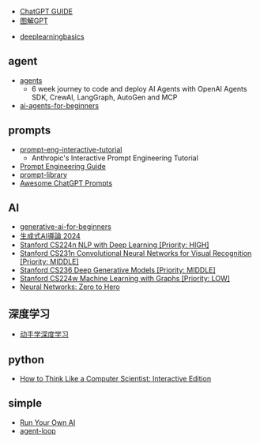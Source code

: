 
<!-- chatgpt -->
+ [ChatGPT GUIDE](https://www.chatgptguide.ai/)
+ [图解GPT](https://github.com/datawhalechina/learn-nlp-with-transformers/blob/main/docs/%E7%AF%87%E7%AB%A02-Transformer%E7%9B%B8%E5%85%B3%E5%8E%9F%E7%90%86/2.4-%E5%9B%BE%E8%A7%A3GPT.md)

<!-- deeplearning -->
+ [deeplearningbasics](https://github.com/PingNie1/deeplearningbasics)

## agent
+ [agents](https://github.com/ed-donner/agents)
    + 6 week journey to code and deploy AI Agents with OpenAI Agents SDK, CrewAI, LangGraph, AutoGen and MCP
+ [ai-agents-for-beginners](https://github.com/microsoft/ai-agents-for-beginners)


## prompts
+ [prompt-eng-interactive-tutorial](https://github.com/anthropics/prompt-eng-interactive-tutorial)
    + Anthropic's Interactive Prompt Engineering Tutorial
+ [Prompt Engineering Guide](https://www.promptingguide.ai/)
+ [prompt-library](https://www.aiforeducation.io/prompt-library)
+ [Awesome ChatGPT Prompts](https://prompts.chat/)

## AI
+ [generative-ai-for-beginners](https://github.com/microsoft/generative-ai-for-beginners)
+ [生成式AI導論 2024](https://www.youtube.com/playlist?list=PLJV_el3uVTsPz6CTopeRp2L2t4aL_KgiI)
+ [Stanford CS224n NLP with Deep Learning [Priority: HIGH]](https://www.youtube.com/watch?v=rmVRLeJRkl4&list=PLoROMvodv4rMFqRtEuo6SGjY4XbRIVRd4)
+ [Stanford CS231n Convolutional Neural Networks for Visual Recognition [Priority: MIDDLE]]( https://www.youtube.com/watch?v=vT1JzLTH4G4&list=PLSVEhWrZWDHQTBmWZufjxpw3s8sveJtnJ)
+ [Stanford CS236 Deep Generative Models [Priority: MIDDLE]]( https://www.youtube.com/watch?v=XZ0PMRWXBEU&list=PLoROMvodv4rPOWA-omMM6STXaWW4FvJT8)
+ [Stanford CS224w Machine Learning with Graphs [Priority: LOW]](https://www.youtube.com/watch?v=JAB_plj2rbA&list=PLoROMvodv4rOP-ImU-O1rYRg2RFxomvFp)
+ [Neural Networks: Zero to Hero](https://karpathy.ai/zero-to-hero.html)

## 深度学习
+ [动手学深度学习](https://github.com/AccumulateMore/CV)

## python
+ [How to Think Like a Computer Scientist: Interactive Edition](https://levjj.github.io/thinkcspy/)


## simple
+ [Run Your Own AI](https://anthonylewis.com/2025/06/01/run-your-own-ai/)
+ [agent-loop](https://sketch.dev/blog/agent-loop)
